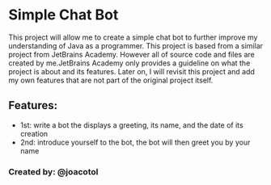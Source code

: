 # Simple Chat Bot

This project will allow me to create a simple chat bot to further improve my understanding of Java as a programmer. This project is based from a similar project from JetBrains Academy. However all of source code and files are created by me.JetBrains Academy only provides a guideline on what the project is about and its features. Later on, I will revisit this project and add my own features that are not part of the original project itself.

## Features:
- 1st: write a bot the displays a greeting, its name, and the date of its creation
- 2nd: introduce yourself to the bot, the bot will then greet you by your name

### Created by: @joacotol
